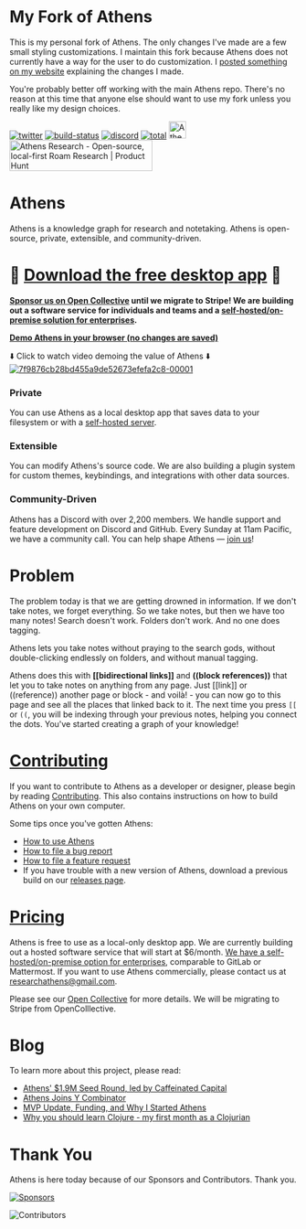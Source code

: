 # My Fork of Athens

This is my personal fork of Athens. The only changes I've made are a few small styling customizations. I maintain this fork because Athens does not currently have a way for the user to do customization. I [posted something on my website]( https://lancebachmeier.com/trivia/customize-athens.html) explaining the changes I made.

You're probably better off working with the main Athens repo. There's no reason at this time that anyone else should want to use my fork unless you really like my design choices.

[![twitter](https://img.shields.io/twitter/follow/athensresearch?label=Follow&style=social)](https://twitter.com/athensresearch)
[![build-status](https://img.shields.io/github/workflow/status/athensresearch/athens/build)](https://github.com/athensresearch/athens/actions)
[![discord](https://img.shields.io/discord/708122962422792194?label=discord&logo=Discord)](https://discord.gg/GCJaV3V)
[![total](https://opencollective.com/athens/tiers/badge.svg)](https://opencollective.com/athens) 
<img alt="Athens is proudly backed by Y Combinator (W21)" src="https://github.com/athensresearch/handbook/blob/main/.gitbook/assets/yc.png" width="30" height="30" />
<a href="https://www.producthunt.com/posts/athens-research?utm_source=badge-featured&utm_medium=badge&utm_souce=badge-athens-research" target="_blank"><img src="https://api.producthunt.com/widgets/embed-image/v1/featured.svg?post_id=286558&theme=light" alt="Athens Research - Open-source, local-first Roam Research | Product Hunt" style="width: 250px; height: 54px;" width="140" height="30" /></a>

# Athens

Athens is a knowledge graph for research and notetaking. Athens is open-source, private, extensible, and community-driven.

# 🚀 [Download the free desktop app](https://github.com/athensresearch/athens/releases) 🚀

**[Sponsor us on Open Collective](https://opencollective.com/athens) until we migrate to Stripe! We are building out a software service for individuals and teams and a [self-hosted/on-premise solution for enterprises](https://github.com/athensresearch/athens-backend).**

**[Demo Athens in your browser (no changes are saved)](https://athensresearch.github.io/athens)**

⬇️ Click to watch video demoing the value of Athens ⬇️ 
[![7f9876cb28bd455a9de52673efefa2c8-00001](https://user-images.githubusercontent.com/8952138/115828768-00a9a480-a3c3-11eb-9b44-ae5488434ce2.gif)](https://www.loom.com/share/7f9876cb28bd455a9de52673efefa2c8)

### Private

You can use Athens as a local desktop app that saves data to your filesystem or with a [self-hosted server](https://github.com/athensresearch/athens-backend).

### Extensible

You can modify Athens's source code. We are also building a plugin system for custom themes, keybindings, and integrations with other data sources.

### Community-Driven

Athens has a Discord with over 2,200 members. We handle support and feature development on Discord and GitHub. Every Sunday at 11am Pacific, we have a community call. You can help shape Athens — [join us](https://discord.gg/GCJaV3V)!

# Problem

The problem today is that we are getting drowned in information. If we don't take notes, we forget everything. So we take notes, but then we have too many notes! Search doesn't work. Folders don't work. And no one does tagging.

Athens lets you take notes without praying to the search gods, without double-clicking endlessly on folders, and without manual tagging.

Athens does this with **[[bidirectional links]]** and **((block references))** that let you to take notes on anything from any page. Just [[link]] or ((reference)) another page or block - and voilà! - you can now go to this page and see all the places that linked back to it. The next time you press `[[` or `((`, you will be indexing through your previous notes, helping you connect the dots. You've started creating a graph of your knowledge!

# [Contributing](https://athensresearch.gitbook.io/handbook/contributing)

If you want to contribute to Athens as a developer or designer, please begin by reading [Contributing](https://athensresearch.gitbook.io/handbook/contributing). This also contains instructions on how to build Athens on your own computer.

Some tips once you've gotten Athens:
- [How to use Athens](https://www.loom.com/share/ee5120d1f69d4ce0aab923de71caedd0)
- [How to file a bug report](https://www.loom.com/share/e69857c0f65f4232ab10dd78f47c4c44)
- [How to file a feature request](https://www.loom.com/share/dea9e3b3e7424f97a84e2fb81daed9c9)
- If you have trouble with a new version of Athens, download a previous build on our [releases page](https://github.com/athensresearch/athens/releases).

# [Pricing](https://opencollective.com/athens)

Athens is free to use as a local-only desktop app. We are currently building out a hosted software service that will start at $6/month. [We have a self-hosted/on-premise option for enterprises](https://github.com/athensresearch/athens-backend), comparable to GitLab or Mattermost. If you want to use Athens commercially, please contact us at researchathens@gmail.com.

Please see our [Open Collective](https://opencollective.com/athens) for more details. We will be migrating to Stripe from OpenColllective.

# Blog

To learn more about this project, please read:

- [Athens' $1.9M Seed Round, led by Caffeinated Capital](https://athensresearch.ghost.io/athens-1-9m-seed-round-led-by-caffeinated-capital/)
- [Athens Joins Y Combinator](https://athensresearch.ghost.io/athens-joins-y-combinator/)
- [MVP Update, Funding, and Why I Started Athens](https://athensresearch.ghost.io/mvp-update-funding-and-why-i-started-athens/)
- [Why you should learn Clojure - my first month as a Clojurian](https://athensresearch.ghost.io/why-you-should-learn-clojure-my-first-month-as-a-clojurian/)

# Thank You

Athens is here today because of our Sponsors and Contributors. Thank you.

[![Sponsors](https://athensresearch.ghost.io/content/images/size/w1140/2021/04/spnosors.png)](https://opencollective.com/athens)

![Contributors](https://user-images.githubusercontent.com/8952138/111184984-c1d83180-856e-11eb-9b7f-136de40d8252.png)
